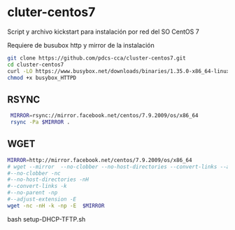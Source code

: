 # cluter-centos7
Script y archivo kickstart para instalación por red del SO CentOS 7

Requiere de busubox http  y mirror de la instalación

~~~bash
git clone https://github.com/pdcs-cca/cluster-centos7.git
cd cluster-centos7
curl -LO https://www.busybox.net/downloads/binaries/1.35.0-x86_64-linux-musl/busybox_HTTPD
chmod +x busybox_HTTPD
~~~

## RSYNC
~~~bash
 MIRROR=rsync://mirror.facebook.net/centos/7.9.2009/os/x86_64
 rsync -Pa $MIRROR .
~~~

## WGET
~~~bash
MIRROR=http://mirror.facebook.net/centos/7.9.2009/os/x86_64
# wget --mirror  --no-clobber --no-host-directories --convert-links --adjust-extension  --no-parent $MIRROR
#--no-clobber -nc
#--no-host-directories -nH
#--convert-links -k
#--no-parent -np
#--adjust-extension -E 
wget -nc -nH -k -np -E  $MIRROR
~~~

bash setup-DHCP-TFTP.sh
